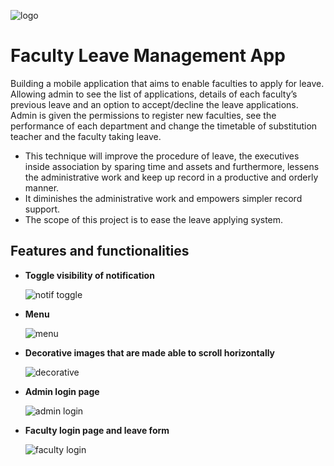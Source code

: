 ![logo](https://user-images.githubusercontent.com/91364256/200879509-8e3c1ace-7a55-41e5-8719-190e1cb33a86.png) 

# Faculty Leave Management App 

Building a mobile application that aims to enable faculties to apply for leave. Allowing admin to see the list of applications, details of each faculty’s previous leave and an option to accept/decline the leave applications. Admin is given the permissions to register new faculties, see the performance of each department and change the timetable of substitution teacher and the faculty taking leave.  

- This technique will improve the procedure of leave, the executives inside association by sparing time and assets and furthermore, lessens the administrative work and keep up record in a productive and orderly manner. 
- It diminishes the administrative work and empowers simpler record support. 
- The scope of this project is to ease the leave applying system.


## Features and functionalities

- **Toggle visibility of notification**

    ![notif toggle](https://user-images.githubusercontent.com/91364256/201152615-96602e5f-5807-415d-b15b-53383bf2b602.gif)

- **Menu**
  
    ![menu](https://user-images.githubusercontent.com/91364256/201155010-bbd91824-1b3f-49b2-98dd-465b53681e5c.gif)

- **Decorative images that are made able to scroll horizontally**

    ![decorative](https://user-images.githubusercontent.com/91364256/201149869-af61a754-af85-4248-903c-0603a98932f3.gif)

- **Admin login page**
    
    ![admin login](https://user-images.githubusercontent.com/91364256/201156430-0dfa28a7-908e-4e9c-a28f-628dd1a6047b.gif)

- **Faculty login page and leave form**

    ![faculty login](https://user-images.githubusercontent.com/91364256/201160188-46bb0987-7da8-4fea-b5be-1e2c7a144664.gif)

    
